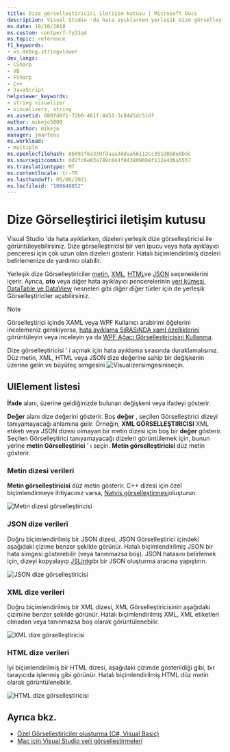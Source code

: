 ```yaml
---
title: Dize görselleştiricisi iletişim kutusu | Microsoft Docs
description: Visual Studio 'da hata ayıklarken yerleşik dize görselleştiricisi iletişim kutusuyla dizeleri görüntüleyin.
ms.date: 10/10/2018
ms.custom: contperf-fy21q4
ms.topic: reference
f1_keywords:
- vs.debug.stringviewer
dev_langs:
- CSharp
- VB
- FSharp
- C++
- JavaScript
helpviewer_keywords:
- string visualizer
- visualizers, string
ms.assetid: 080fd8f1-72b0-461f-8451-3c84d5dc51df
author: mikejo5000
ms.author: mikejo
manager: jmartens
ms.workload:
- multiple
ms.openlocfilehash: 85092f6a339fdaaa3ddaa56112cc351d8b8e9bdc
ms.sourcegitcommit: dd2fc6e03a789c044f8438096b8f112e4dba5557
ms.translationtype: MT
ms.contentlocale: tr-TR
ms.lasthandoff: 05/06/2021
ms.locfileid: "108640852"
---
```

# <a name="string-visualizer-dialog-box"></a>Dize Görselleştirici iletişim kutusu

Visual Studio 'da hata ayıklarken, dizeleri yerleşik dize görselleştiricisi ile görüntüleyebilirsiniz. Dize görselleştiricisi bir veri ipucu veya hata ayıklayıcı penceresi için çok uzun olan dizeleri gösterir. Hatalı biçimlendirilmiş dizeleri belirlemenize de yardımcı olabilir.

Yerleşik dize Görselleştiriciler [metin](#text-string-data), [XML](#xml-string-data), [HTML](#html-string-data)ve [JSON](#json-string-data) seçeneklerini içerir. Ayrıca, **oto** veya diğer hata ayıklayıcı pencerelerinin [veri kümesi, DataTable ve DataView](../debugger/dataset-visualizer-dialog-box.md) nesneleri gibi diğer diğer türler için de yerleşik Görselleştiriciler açabilirsiniz.

> [!NOTE]
> Görselleştirici içinde XAML veya WPF Kullanıcı arabirimi öğelerini incelemeniz gerekiyorsa, [hata ayıklama SıRASıNDA xaml özelliklerini](../xaml-tools/inspect-xaml-properties-while-debugging.md) görüntüleyin veya inceleyin ya da [WPF Ağacı Görselleştiricisini Kullanma](../debugger/how-to-use-the-wpf-tree-visualizer.md).

Dize görselleştiricisi ' i açmak için hata ayıklama sırasında duraklamalısınız. Düz metin, XML, HTML veya JSON dize değerine sahip bir değişkenin üzerine gelin ve büyüteç simgesini ![Visualizersimgesini](../debugger/media/dbg-tips-visualizer-icon.png "Görselleştirici simgesi")seçin.

## <a name="uielement-list"></a>UIElement listesi

**İfade** alanı, üzerine geldiğinizde bulunan değişkeni veya ifadeyi gösterir.

**Değer** alanı dize değerini gösterir. Boş **değer** , seçilen Görselleştirici dizeyi tanıyamayacağı anlamına gelir. Örneğin, **XML GÖRSELLEŞTIRICISI** XML etıketı veya JSON dizesi olmayan bir metin dizesi için boş bir **değer** gösterir. Seçilen Görselleştirici tanıyamayacağı dizeleri görüntülemek için, bunun yerine **metin Görselleştirici** ' ı seçin. **Metin görselleştiricisi** düz metin gösterir.

### <a name="text-string-data"></a>Metin dizesi verileri

**Metin görselleştiricisi** düz metin gösterir. C++ dizesi için özel biçimlendirmeye ihtiyacınız varsa, [Natvis görselleştirmesi](../debugger/create-custom-views-of-native-objects.md)oluşturun.

![Metin dizesi görselleştiricisi](../debugger/media/dbg-string-visualizer-text.png "Metin dizesi görselleştiricisi")

### <a name="json-string-data"></a>JSON dize verileri

Doğru biçimlendirilmiş bir JSON dizesi, JSON Görselleştirici içindeki aşağıdaki çizime benzer şekilde görünür. Hatalı biçimlendirilmiş JSON bir hata simgesi gösterebilir (veya tanınmazsa boş). JSON hatasını belirlemek için, dizeyi kopyalayıp [JSLint](https://www.jslint.com/)gıbı bir JSON oluşturma aracına yapıştırın.

![JSON dize görselleştiricisi](../debugger/media/dbg-tips-string-visualizer-json.png "JSON dize görselleştiricisi")

### <a name="xml-string-data"></a>XML dize verileri

Doğru biçimlendirilmiş bir XML dizesi, XML Görselleştiricisinin aşağıdaki çizimine benzer şekilde görünür. Hatalı biçimlendirilmiş XML, XML etiketleri olmadan veya tanınmazsa boş olarak görüntülenebilir.

![XML dize görselleştiricisi](../debugger/media/dbg-string-visualizers-xml.png "XML dize görselleştiricisi")

### <a name="html-string-data"></a>HTML dize verileri

İyi biçimlendirilmiş bir HTML dizesi, aşağıdaki çizimde gösterildiği gibi, bir tarayıcıda işlenmiş gibi görünür. Hatalı biçimlendirilmiş HTML düz metin olarak görüntülenebilir.

![HTML dize görselleştiricisi](../debugger/media/dbg-string-visualizers-html.png "HTML dize görselleştiricisi")

## <a name="see-also"></a>Ayrıca bkz.

- [Özel Görselleştiriciler oluşturma (C#, Visual Basic)](../debugger/create-custom-visualizers-of-data.md)
- [Mac için Visual Studio veri görselleştirmeleri](/visualstudio/mac/data-visualizations)